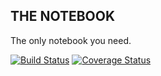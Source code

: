 ## THE NOTEBOOK
The only notebook you need.

[![Build Status](https://travis-ci.org/wise-introvert/the-notebook-types.svg?branch=master)](https://travis-ci.org/wise-introvert/the-notebook-types) [![Coverage Status](https://coveralls.io/repos/github/wise-introvert/the-notebook-types/badge.svg?branch=master)](https://coveralls.io/github/wise-introvert/the-notebook-types?branch=master)
